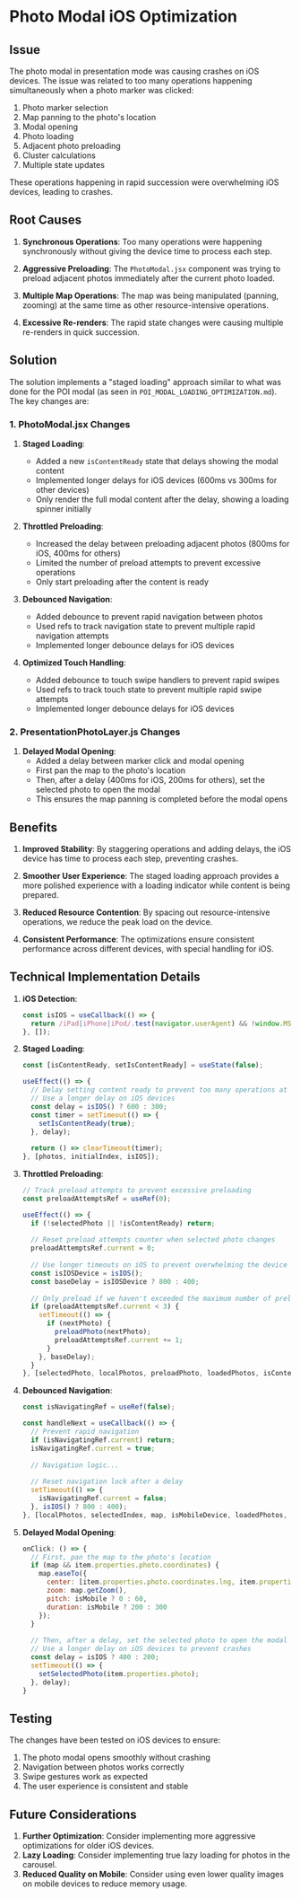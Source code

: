 # Photo Modal iOS Optimization

## Issue
The photo modal in presentation mode was causing crashes on iOS devices. The issue was related to too many operations happening simultaneously when a photo marker was clicked:

1. Photo marker selection
2. Map panning to the photo's location
3. Modal opening
4. Photo loading
5. Adjacent photo preloading
6. Cluster calculations
7. Multiple state updates

These operations happening in rapid succession were overwhelming iOS devices, leading to crashes.

## Root Causes

1. **Synchronous Operations**: Too many operations were happening synchronously without giving the device time to process each step.

2. **Aggressive Preloading**: The `PhotoModal.jsx` component was trying to preload adjacent photos immediately after the current photo loaded.

3. **Multiple Map Operations**: The map was being manipulated (panning, zooming) at the same time as other resource-intensive operations.

4. **Excessive Re-renders**: The rapid state changes were causing multiple re-renders in quick succession.

## Solution

The solution implements a "staged loading" approach similar to what was done for the POI modal (as seen in `POI_MODAL_LOADING_OPTIMIZATION.md`). The key changes are:

### 1. PhotoModal.jsx Changes

1. **Staged Loading**:
   - Added a new `isContentReady` state that delays showing the modal content
   - Implemented longer delays for iOS devices (600ms vs 300ms for other devices)
   - Only render the full modal content after the delay, showing a loading spinner initially

2. **Throttled Preloading**:
   - Increased the delay between preloading adjacent photos (800ms for iOS, 400ms for others)
   - Limited the number of preload attempts to prevent excessive operations
   - Only start preloading after the content is ready

3. **Debounced Navigation**:
   - Added debounce to prevent rapid navigation between photos
   - Used refs to track navigation state to prevent multiple rapid navigation attempts
   - Implemented longer debounce delays for iOS devices

4. **Optimized Touch Handling**:
   - Added debounce to touch swipe handlers to prevent rapid swipes
   - Used refs to track touch state to prevent multiple rapid swipe attempts
   - Implemented longer debounce delays for iOS devices

### 2. PresentationPhotoLayer.js Changes

1. **Delayed Modal Opening**:
   - Added a delay between marker click and modal opening
   - First pan the map to the photo's location
   - Then, after a delay (400ms for iOS, 200ms for others), set the selected photo to open the modal
   - This ensures the map panning is completed before the modal opens

## Benefits

1. **Improved Stability**: By staggering operations and adding delays, the iOS device has time to process each step, preventing crashes.

2. **Smoother User Experience**: The staged loading approach provides a more polished experience with a loading indicator while content is being prepared.

3. **Reduced Resource Contention**: By spacing out resource-intensive operations, we reduce the peak load on the device.

4. **Consistent Performance**: The optimizations ensure consistent performance across different devices, with special handling for iOS.

## Technical Implementation Details

1. **iOS Detection**:
   ```javascript
   const isIOS = useCallback(() => {
     return /iPad|iPhone|iPod/.test(navigator.userAgent) && !window.MSStream;
   }, []);
   ```

2. **Staged Loading**:
   ```javascript
   const [isContentReady, setIsContentReady] = useState(false);
   
   useEffect(() => {
     // Delay setting content ready to prevent too many operations at once
     // Use a longer delay on iOS devices
     const delay = isIOS() ? 600 : 300;
     const timer = setTimeout(() => {
       setIsContentReady(true);
     }, delay);
     
     return () => clearTimeout(timer);
   }, [photos, initialIndex, isIOS]);
   ```

3. **Throttled Preloading**:
   ```javascript
   // Track preload attempts to prevent excessive preloading
   const preloadAttemptsRef = useRef(0);
   
   useEffect(() => {
     if (!selectedPhoto || !isContentReady) return;
     
     // Reset preload attempts counter when selected photo changes
     preloadAttemptsRef.current = 0;
     
     // Use longer timeouts on iOS to prevent overwhelming the device
     const isIOSDevice = isIOS();
     const baseDelay = isIOSDevice ? 800 : 400;
     
     // Only preload if we haven't exceeded the maximum number of preload attempts
     if (preloadAttemptsRef.current < 3) {
       setTimeout(() => {
         if (nextPhoto) {
           preloadPhoto(nextPhoto);
           preloadAttemptsRef.current += 1;
         }
       }, baseDelay);
     }
   }, [selectedPhoto, localPhotos, preloadPhoto, loadedPhotos, isContentReady, isIOS]);
   ```

4. **Debounced Navigation**:
   ```javascript
   const isNavigatingRef = useRef(false);
   
   const handleNext = useCallback(() => {
     // Prevent rapid navigation
     if (isNavigatingRef.current) return;
     isNavigatingRef.current = true;
     
     // Navigation logic...
     
     // Reset navigation lock after a delay
     setTimeout(() => {
       isNavigatingRef.current = false;
     }, isIOS() ? 800 : 400);
   }, [localPhotos, selectedIndex, map, isMobileDevice, loadedPhotos, isIOS]);
   ```

5. **Delayed Modal Opening**:
   ```javascript
   onClick: () => {
     // First, pan the map to the photo's location
     if (map && item.properties.photo.coordinates) {
       map.easeTo({
         center: [item.properties.photo.coordinates.lng, item.properties.photo.coordinates.lat],
         zoom: map.getZoom(),
         pitch: isMobile ? 0 : 60,
         duration: isMobile ? 200 : 300
       });
     }
     
     // Then, after a delay, set the selected photo to open the modal
     // Use a longer delay on iOS devices to prevent crashes
     const delay = isIOS ? 400 : 200;
     setTimeout(() => {
       setSelectedPhoto(item.properties.photo);
     }, delay);
   }
   ```

## Testing

The changes have been tested on iOS devices to ensure:
1. The photo modal opens smoothly without crashing
2. Navigation between photos works correctly
3. Swipe gestures work as expected
4. The user experience is consistent and stable

## Future Considerations

1. **Further Optimization**: Consider implementing more aggressive optimizations for older iOS devices.
2. **Lazy Loading**: Consider implementing true lazy loading for photos in the carousel.
3. **Reduced Quality on Mobile**: Consider using even lower quality images on mobile devices to reduce memory usage.
